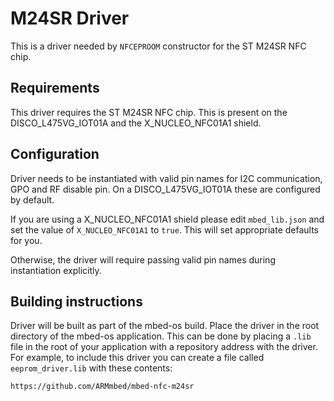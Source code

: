 # M24SR Driver

This is a driver needed by `NFCEPROOM` constructor for the ST M24SR NFC chip.

## Requirements

This driver requires the ST M24SR NFC chip. This is present on the DISCO_L475VG_IOT01A and the X_NUCLEO_NFC01A1 shield.

## Configuration

Driver needs to be instantiated with valid pin names for I2C communication, GPO and RF disable pin. On a DISCO_L475VG_IOT01A these are configured by default.

If you are using a X_NUCLEO_NFC01A1 shield please edit `mbed_lib.json` and set the value of `X_NUCLEO_NFC01A1` to `true`. This will set appropriate defaults for you.

Otherwise, the driver will require passing valid pin names during instantiation explicitly.

## Building instructions

Driver will be built as part of the mbed-os build. Place the driver in the root directory of the mbed-os application. This can be done by placing a `.lib` file in the root of your application with a repository address with the driver. For example, to include this driver you can create a file called `eeprom_driver.lib` with these contents:

```
https://github.com/ARMmbed/mbed-nfc-m24sr
```
